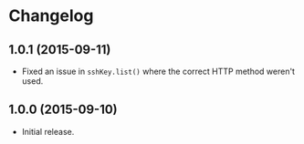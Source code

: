 # Changelog
## 1.0.1 (2015-09-11)
* Fixed an issue in `sshKey.list()` where the correct HTTP method weren't used.

## 1.0.0 (2015-09-10)
* Initial release.
